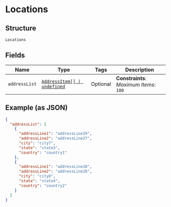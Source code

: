
# Locations

## Structure

`Locations`

## Fields

| Name | Type | Tags | Description |
|  --- | --- | --- | --- |
| `addressList` | [`AddressItem[] \| undefined`](../../doc/models/address-item.md) | Optional | **Constraints**: *Maximum Items*: `100` |

## Example (as JSON)

```json
{
  "addressList": [
    {
      "addressLine1": "addressLine19",
      "addressLine2": "addressLine27",
      "city": "city7",
      "state": "state3",
      "country": "country1"
    },
    {
      "addressLine1": "addressLine10",
      "addressLine2": "addressLine28",
      "city": "city8",
      "state": "state4",
      "country": "country2"
    }
  ]
}
```

